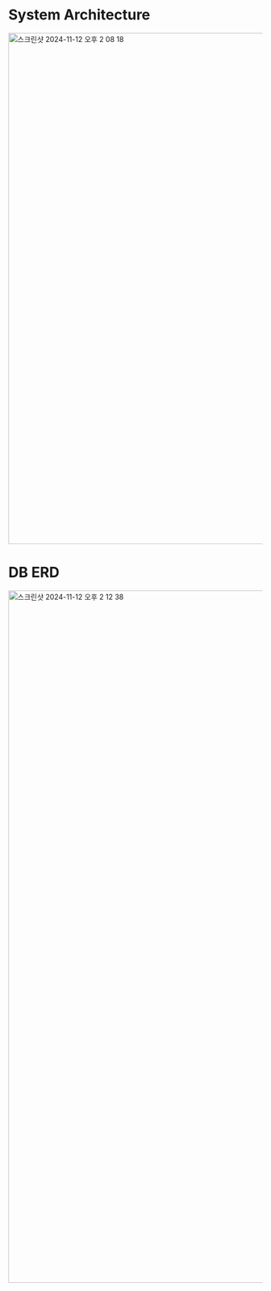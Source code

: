 <h1>System Architecture</h1>
<img width="1013" alt="스크린샷 2024-11-12 오후 2 08 18" src="https://github.com/user-attachments/assets/0092bc0b-804e-485a-89a3-d7b7c20dd037">
<h1>DB ERD</h1>
<img width="1372" alt="스크린샷 2024-11-12 오후 2 12 38" src="https://github.com/user-attachments/assets/627fd659-68a2-431b-a434-c60bdcf0088b">
